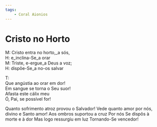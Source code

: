 ```yaml
---
tags:
    - Coral Aionios
---
```


# Cristo no Horto

M: Cristo entra no horto,_a sós,  
H: e_inclina-Se_a orar  
M: Triste, e-ergue_a Deus a voz;  
H: dispõe-Se_a no-os salvar

T:  
Que angústia ao orar em dor!  
Em sangue se torna o Seu suor!  
Afasta este cálix meu  
Ó, Pai, se possível for!  

Quanto sofrimento atroz provou o Salvador!
Vede quanto amor por nós, divino e Santo amor!
Aos ombros suportou a cruz
Por nós Se dispôs à morte e à dor
Mas logo ressurgiu em luz
Tornando-Se vencedor!

